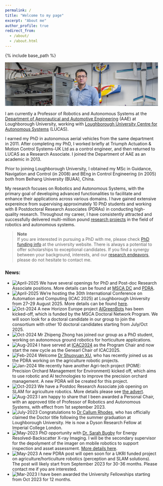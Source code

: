 ```yaml
---
permalink: /
title: "Welcome to my page"
excerpt: "About me"
author_profile: true
redirect_from: 
  - /about/
  - /about.html
---
```


{% include base_path %}


![image](/images/D5286-03.jpg)

I am currently a Professor of Robotics and Autonomous Systems at the [Department of Aeronautical and Automotive Engineering](https://www.lboro.ac.uk/departments/aae/) (AAE) at Loughborough University, working with [Loughborough University Centre for Autonomous Systems](https://sites.google.com/a/lucasresearch.co.uk/lucas-research/home) (LUCAS).

I earned my PhD in autonomous aerial vehicles from the same department in 2011. After completing my PhD,  I worked briefly at Triumph Actuation & Motion Control Systems-UK Ltd as a control engineer, and then returned to LUCAS as a Research Associate. I joined the Department of AAE as an academic in 2013. 

Prior to joining Loughborough University, I obtained my MSc in Guidance, Navigation and Control (in 2008) and BEng in Control Engineering (in 2005) both from Beihang University (BUAA), China. 

My research focuses on Robotics and Autonomous Systems, with the primary goal of developing advanced functionalities to facilitate and enhance their applications across various domains. I have gained extensive expereince from supervising approximately 10 PhD students and working with 8 Postdoctoral Research Associates (PDRAs) in conducting high-quality research. Throughout my career, I have consistently attracted and successfully delivered multi-million pound [research projects](/projects) in the field of robotics and autonomous systems.

> <i class="fa fa-exclamation-circle"></i> **Note** <br>
> If you are interested in pursuing a PhD with me, please check [PhD funding info](https://www.lboro.ac.uk/study/postgraduate/fees-funding/research-degree-funding/) at the university website. There is always a potential to offer scholarships to exceptional candidates. If you find a synergy between your background, interests, and our [research endeavors](research.md), please do not hesitate to contact me.

[//]: # (* Application domain: Smart farming, CBRN defence, Environment monitoring, Infrastructure inspection, Intelligent mobility)


### News: 
- <img src="https://img.shields.io/badge/April-2025-lightblue" alt = "April-2025" align="top"> We have several openings for PhD and Post-doc Research Associate positions. More details can be found at [MSCA DC](https://www.jobs.ac.uk/job/DME159/research-associate-in-agri-robotics) and [PDRA](https://www.jobs.ac.uk/job/DMR687/research-associate-in-mobile-robotics).
- <img src="https://img.shields.io/badge/April-2025-lightblue" alt = "April-2025" align="top"> We’re hosting the 30th International Conference on Automation and Computing (ICAC 2025) at Loughborough University from 27–29 August 2025. More details can be found [here](https://cacsuk.co.uk/icac/).
- <img src="https://img.shields.io/badge/Oct-2024-lightblue" alt = "Oct-2024" align="top"> A new Horizon Europe project [AIGreenBots](https://cordis.europa.eu/project/id/101169330) has been kicked-off, which is funded by the MSCA Doctoral Network Program. We will soon look for a doctoral candidate in our group to join the consortium with other 10 doctoral candidates starting from July/Oct 2025.
- <img src="https://img.shields.io/badge/Oct-2024-lightblue" alt = "Oct-2024" align="top"> Mr Zhipeng Zhong has joined our group as a PhD student, working on autonomous ground robotics for horticulture applications.
- <img src="https://img.shields.io/badge/Aug-2024-lightblue" alt = "Aug-2024" align="top"> I have served at [ICAC2024](https://cacsuk.co.uk/icac/) as the Program Chair and now start the new cycle as the Genearl Chair of ICAC2025. 
- <img src="https://img.shields.io/badge/Feb-2024-lightblue" alt = "Feb-2024" align="top"> Welcome [Dr Shuoyuan XU](https://www.linkedin.com/in/shuoyuan-xu-289b1ba8/), who has recently joined us as the PDRA working on the agriculture robotic projects.
- <img src="https://img.shields.io/badge/Jan-2024-lightblue" alt = "Jan-2024" align="top"> We recently have another Agri-tech project (POME: Precision Orchard Management for Environment) kicked off, which aims to use robotic and AI technologies to improve the precision orchard management. A new PDRA will be created for this project.
- <img src="https://img.shields.io/badge/Oct-2023-lightblue" alt = "Oct-2023" align="top"> We have a Postdoc Research Associate job opening on SLAM for agriculture robotics. More details please see [the advert](https://www.jobs.ac.uk/job/DDK334/research-associate-in-mobile-robotics). 
- <img src="https://img.shields.io/badge/Aug-2023-lightblue" alt = "Aug-2023" align="top"> I am happy to share that I been awarded a Personal Chair, with an approved title of Professor of Robotics and Autonomous Systems, with effect from 1st september 2023.  
- <img src="https://img.shields.io/badge/July-2023-lightblue" alt = "July-2023" align="top"> Congratulations to [Dr Callum Rhodes](https://uk.linkedin.com/in/callum-rhodes-0940b6132), who has officially claimed the Doctor title following the summer graduation at Loughborough University. He is now a Dyson Research Fellow at Imperial College London. 
- <img src="https://img.shields.io/badge/May-2023-lightblue" alt = "May-2023" align="top"> PhD opportunity with [Dr. Sarah Bugby](https://www.lboro.ac.uk/departments/physics/staff/sarah-bugby) for Energy Resolved-Backscatter X-ray Imaging. I will be the secondary supervisor for the depolyment of the imager on mobile robotics to support inspection and asset assessment. [More details here](https://www.jobs.ac.uk/job/DAB426/phd-studentship-energy-resolved-backscatter-x-ray-imaging-for-safety-inspection-and-asset-assessment-in-nuclear-decommissioning).
- <img src="https://img.shields.io/badge/May-2023-lightblue" alt = "May-2023" align="top"> A new PDRA post will open soon for a UKRI funded project on agriculture/horticulture robotics (perception and SLAM solutions). The post will likely start from September 2023 for 30-36 months. Please contact me if you are interested. 
- <img src="https://img.shields.io/badge/Mar-2023-lightblue" alt = "Mar-2023" align="top"> I have been awarded the University Fellowships starting from Oct 2023 for 12 months.


